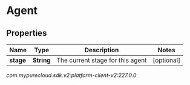 # Agent


## Properties

| Name | Type | Description | Notes |
| ------------ | ------------- | ------------- | ------------- |
| **stage** | **String** | The current stage for this agent |  [optional] |




_com.mypurecloud.sdk.v2:platform-client-v2:227.0.0_

